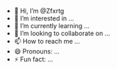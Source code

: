 - 👋 Hi, I’m @Zfxrtg
- 👀 I’m interested in ...
- 🌱 I’m currently learning ...
- 💞️ I’m looking to collaborate on ...
- 📫 How to reach me ...
- 😄 Pronouns: ...
- ⚡ Fun fact: ...

<!---
Zfxrtg/Zfxrtg is a ✨ special ✨ repository because its `README.md` (this file) appears on your GitHub profile.
You can click the Preview link to take a look at your changes.
--->
